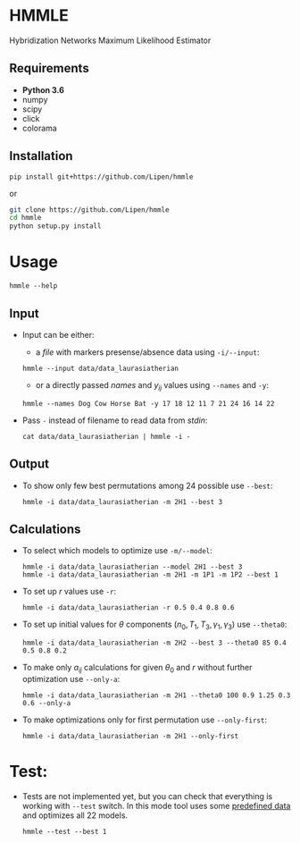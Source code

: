 # HMMLE

Hybridization Networks Maximum Likelihood Estimator

## Requirements

* **Python 3.6**
* numpy
* scipy
* click
* colorama

## Installation

`pip install git+https://github.com/Lipen/hmmle`

or

```sh
git clone https://github.com/Lipen/hmmle
cd hmmle
python setup.py install
```

# Usage

`hmmle --help`

## Input

* Input can be either:
    - a _file_ with markers presense/absence data using `-i/--input`:
    ```
    hmmle --input data/data_laurasiatherian
    ```

    - or a directly passed _names_ and $y_{ij}$ values using `--names` and `-y`:
    ```
    hmmle --names Dog Cow Horse Bat -y 17 18 12 11 7 21 24 16 14 22
    ```

* Pass `-` instead of filename to read data from _stdin_:
    ```
    cat data/data_laurasiatherian | hmmle -i -
    ```

## Output

* To show only few best permutations among 24 possible use `--best`:
    ```
    hmmle -i data/data_laurasiatherian -m 2H1 --best 3
    ```

## Calculations

* To select which models to optimize use `-m/--model`:
    ```
    hmmle -i data/data_laurasiatherian --model 2H1 --best 3
    hmmle -i data/data_laurasiatherian -m 2H1 -m 1P1 -m 1P2 --best 1
    ```

* To set up $r$ values use `-r`:
    ```
    hmmle -i data/data_laurasiatherian -r 0.5 0.4 0.8 0.6
    ```

* To set up initial values for $\theta$ components ($n_0, T_1, T_3, \gamma_1, \gamma_3$) use `--theta0`:
    ```
    hmmle -i data/data_laurasiatherian -m 2H2 --best 3 --theta0 85 0.4 0.5 0.8 0.2
    ```

* To make only $a_{ij}$ calculations for given $\theta_0$ and $r$ without further optimization use `--only-a`:
    ```
    hmmle -i data/data_laurasiatherian -m 2H1 --theta0 100 0.9 1.25 0.3 0.6 --only-a
    ```

* To make optimizations only for first permutation use `--only-first`:
    ```
    hmmle -i data/data_laurasiatherian -m 2H1 --only-first
    ```

# Test:

* Tests are not implemented yet, but you can check that everything is working with `--test` switch.
In this mode tool uses some [predefined data](data/data_laurasiatherian) and optimizes all 22 models.
    ```
    hmmle --test --best 1
    ```
